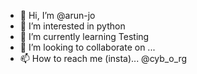 - 👋 Hi, I’m @arun-jo
- 👀 I’m interested in python
- 🌱 I’m currently learning Testing
- 💞️ I’m looking to collaborate on ...
- 📫 How to reach me (insta)... @cyb_o_rg 

<!---
arun-jo/arun-jo is a ✨ special ✨ repository because its `README.md` (this file) appears on your GitHub profile.
You can click the Preview link to take a look at your changes.
--->
